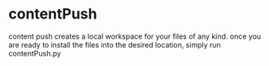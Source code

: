 contentPush
===========

content push creates a local workspace for your files of any kind. once you are ready to install the files into the desired location, simply run contentPush.py